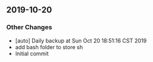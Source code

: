 
## 2019-10-20
### Other Changes
- [auto] Daily backup at Sun Oct 20 18:51:16 CST 2019
- add bash folder to store sh
- Initial commit

